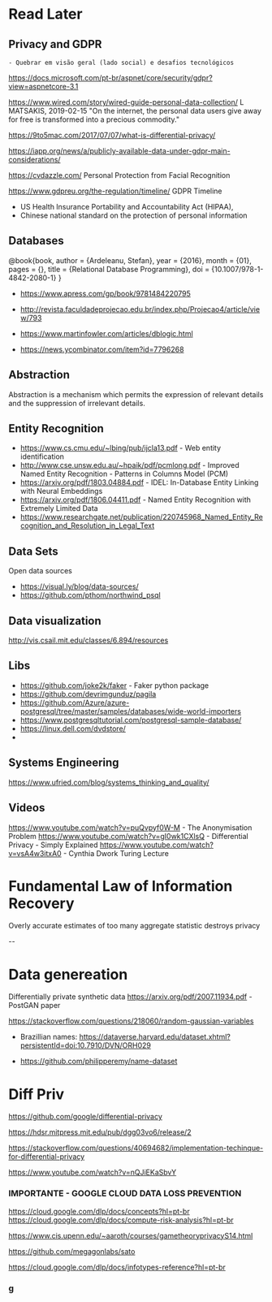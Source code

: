 # Read Later
## Privacy and GDPR

    - Quebrar em visão geral (lado social) e desafios tecnológicos

https://docs.microsoft.com/pt-br/aspnet/core/security/gdpr?view=aspnetcore-3.1

https://www.wired.com/story/wired-guide-personal-data-collection/
L MATSAKIS, 2019-02-15
"On the internet, the personal data users give away for free is transformed into a precious commodity."

https://9to5mac.com/2017/07/07/what-is-differential-privacy/

https://iapp.org/news/a/publicly-available-data-under-gdpr-main-considerations/


https://cvdazzle.com/
Personal Protection from Facial Recognition

https://www.gdpreu.org/the-regulation/timeline/
GDPR Timeline

- US Health Insurance Portability and Accountability Act (HIPAA),
-  Chinese national standard on the protection of personal information

## Databases
@book{book,
author = {Ardeleanu, Stefan},
year = {2016},
month = {01},
pages = {},
title = {Relational Database Programming},
doi = {10.1007/978-1-4842-2080-1}
}
- https://www.apress.com/gp/book/9781484220795

- http://revista.faculdadeprojecao.edu.br/index.php/Projecao4/article/view/793

- https://www.martinfowler.com/articles/dblogic.html

- https://news.ycombinator.com/item?id=7796268


## Abstraction
Abstraction is a mechanism which permits the expression of relevant details and the suppression of irrelevant details.


## Entity Recognition
- https://www.cs.cmu.edu/~lbing/pub/ijcla13.pdf - Web entity identification
- http://www.cse.unsw.edu.au/~hpaik/pdf/pcmlong.pdf - Improved Named Entity Recognition - Patterns in Columns
Model (PCM)
- https://arxiv.org/pdf/1803.04884.pdf - IDEL: In-Database Entity Linking with Neural Embeddings
- https://arxiv.org/pdf/1806.04411.pdf - Named Entity Recognition with Extremely Limited Data
- https://www.researchgate.net/publication/220745968_Named_Entity_Recognition_and_Resolution_in_Legal_Text

## Data Sets
Open data sources
- https://visual.ly/blog/data-sources/
- https://github.com/pthom/northwind_psql

## Data visualization
http://vis.csail.mit.edu/classes/6.894/resources

## Libs
- https://github.com/joke2k/faker - Faker python package
- https://github.com/devrimgunduz/pagila
- https://github.com/Azure/azure-postgresql/tree/master/samples/databases/wide-world-importers
- https://www.postgresqltutorial.com/postgresql-sample-database/
- https://linux.dell.com/dvdstore/
- 

## Systems Engineering
https://www.ufried.com/blog/systems_thinking_and_quality/


## Videos
https://www.youtube.com/watch?v=puQvpyf0W-M - The Anonymisation Problem
https://www.youtube.com/watch?v=gI0wk1CXlsQ - Differential Privacy - Simply Explained
https://www.youtube.com/watch?v=vsA4w3itxA0 - Cynthia Dwork Turing Lecture

# Fundamental Law of Information Recovery
Overly accurate estimates of too many aggregate statistic destroys privacy

--

# Data genereation
Differentially private synthetic data
https://arxiv.org/pdf/2007.11934.pdf - PostGAN paper

https://stackoverflow.com/questions/218060/random-gaussian-variables

- Brazillian names: https://dataverse.harvard.edu/dataset.xhtml?persistentId=doi:10.7910/DVN/ORH029

- https://github.com/philipperemy/name-dataset


# Diff Priv
https://github.com/google/differential-privacy

https://hdsr.mitpress.mit.edu/pub/dgg03vo6/release/2

https://stackoverflow.com/questions/40694682/implementation-techinque-for-differential-privacy

https://www.youtube.com/watch?v=nQJiEKaSbvY


### IMPORTANTE  - GOOGLE CLOUD DATA LOSS PREVENTION
https://cloud.google.com/dlp/docs/concepts?hl=pt-br
https://cloud.google.com/dlp/docs/compute-risk-analysis?hl=pt-br

https://www.cis.upenn.edu/~aaroth/courses/gametheoryprivacyS14.html

https://github.com/megagonlabs/sato

https://cloud.google.com/dlp/docs/infotypes-reference?hl=pt-br


### g